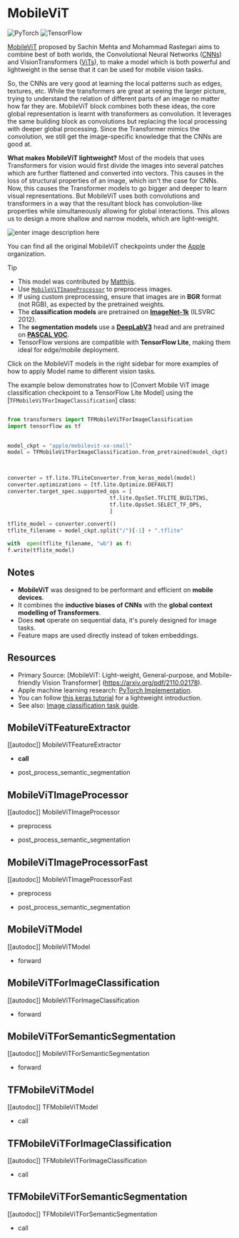 <!--Copyright 2022 The HuggingFace Team. All rights reserved.

Licensed under the Apache License, Version 2.0 (the "License"); you may not use this file except in compliance with  the License. You may obtain a copy of the License at

[http://www.apache.org/licenses/LICENSE-2.0](http://www.apache.org/licenses/LICENSE-2.0)

Unless required by applicable law or agreed to in writing, software distributed under the License is distributed on  an "AS IS" BASIS, WITHOUT WARRANTIES OR CONDITIONS OF ANY KIND, either express or implied. See the License for the  specific language governing permissions and limitations under the License.

⚠️ Note that this file is in Markdown but contain specific syntax for our doc-builder (similar to MDX) that may not be  rendered properly in your Markdown viewer.

-->



# MobileViT


<div style="float: left;">
    <div class="flex flex-wrap space-x-2">
        <img alt="PyTorch" src="https://img.shields.io/badge/PyTorch-DE3412?style=flat&logo=pytorch&logoColor=white">
        <img alt="TensorFlow" src="https://img.shields.io/badge/TensorFlow-FF6F00?style=flat&logo=tensorflow&logoColor=white">

</div>

[MobileViT](https://huggingface.co/papers/2110.02178) proposed by Sachin Mehta and Mohammad Rastegari aims to combine best of both worlds, the Convolutional Neural Networks ([CNNs]( https://huggingface.co/learn/computer-vision-course/en/unit2/cnns/introduction)) and VisionTransformers ([ViTs](https://huggingface.co/docs/transformers/en/model_doc/vit)), to make a model which is both powerful and lightweight in the sense that it can be used for mobile vision tasks.

So, the CNNs are very good at learning the local patterns such as edges, textures, etc. While the transformers are great at seeing the larger picture, trying to understand the relation of different parts of an image no matter how far they are. MobileViT block combines both these ideas, the core global representation is learnt  with transformers as convolution. It leverages the same building block as convolutions but replacing the local processing with deeper global processing. Since the Transformer mimics the convolution, we still get the image-specific knowledge that the CNNs are good at.

**What makes MobileViT lightweight?** 
Most of the models that uses Transformers for vision would first divide the images into several patches which are further flattened and converted into vectors. This causes in the loss of structural properties of an image, which isn't the case for CNNs. Now, this causes the Transformer models to go bigger and deeper to learn visual representations. 
But MobileViT uses both convolutions and transformers in a way that the resultant block has convolution-like properties while simultaneously allowing for global interactions. This allows us to design a more shallow and narrow models, which are light-weight.

![enter image description here](https://user-images.githubusercontent.com/67839539/136470152-2573529e-1a24-4494-821d-70eb4647a51d.png)


You can find all the original MobileViT checkpoints under the [Apple](https://huggingface.co/apple/models?search=mobilevit) organization.


> [!TIP]
> - This model was contributed by [Matthijs](https://huggingface.co/Matthijs).
> - Use [`MobileViTImageProcessor`](https://huggingface.co/docs/transformers/main/en/model_doc/mobilevit#transformers.MobileViTImageProcessor) to preprocess images.
> - If using custom preprocessing, ensure that images are in **BGR** format (not RGB), as expected by the pretrained weights.
> - The **classification models** are pretrained on [**ImageNet-1k**](https://huggingface.co/datasets/imagenet-1k) (ILSVRC 2012).
> - The **segmentation models** use a [**DeepLabV3**](https://huggingface.co/papers/1706.05587) head and are pretrained on [**PASCAL VOC**](http://host.robots.ox.ac.uk/pascal/VOC/).
> - TensorFlow versions are compatible with **TensorFlow Lite**, making them ideal for edge/mobile deployment.


Click on the MobileViT models in the right sidebar for more examples of how to apply Model name to different vision tasks.

The example below demonstrates how to  [Convert Mobile ViT image classification checkpoint to a TensorFlow Lite Model] using the  [`TFMobileViTForImageClassification`] class:

<hfoptions id = "usage">
<hfoption id="AutoModel">

```py

from transformers import TFMobileViTForImageClassification
import tensorflow as tf

  
model_ckpt = "apple/mobilevit-xx-small"
model = TFMobileViTForImageClassification.from_pretrained(model_ckpt)

  

converter = tf.lite.TFLiteConverter.from_keras_model(model)
converter.optimizations = [tf.lite.Optimize.DEFAULT]
converter.target_spec.supported_ops = [
								tf.lite.OpsSet.TFLITE_BUILTINS,
								tf.lite.OpsSet.SELECT_TF_OPS,
								]

tflite_model = converter.convert()
tflite_filename = model_ckpt.split("/")[-1] + ".tflite"

with  open(tflite_filename, "wb") as f:
f.write(tflite_model)

```

</hfoption>
</hfoptions>




## Notes

- **MobileViT** was designed to be performant and efficient on **mobile devices**.
- It combines the **inductive biases of CNNs** with the **global context modelling of Transformers**.
- Does **not** operate on sequential data, it's purely designed for image tasks.
- Feature maps are used directly instead of token embeddings.




## Resources
- Primary Source: [MobileViT: Light-weight, General-purpose, and Mobile-friendly Vision Transformer] (https://arxiv.org/pdf/2110.02178).
- Apple machine learning research: [PyTorch Implementation](https://github.com/apple/ml-cvnets).
- You can follow [this keras tutorial](https://keras.io/examples/vision/mobilevit) for a lightweight introduction.
- See also: [Image classification task guide](../tasks/image_classification).

  
## MobileViTFeatureExtractor

  

[[autodoc]] MobileViTFeatureExtractor

- __call__

- post_process_semantic_segmentation

  

## MobileViTImageProcessor

  

[[autodoc]] MobileViTImageProcessor

- preprocess

- post_process_semantic_segmentation

  

## MobileViTImageProcessorFast

  

[[autodoc]] MobileViTImageProcessorFast

- preprocess

- post_process_semantic_segmentation

  

<frameworkcontent>

<pt>

  

## MobileViTModel

  

[[autodoc]] MobileViTModel

- forward

  

## MobileViTForImageClassification

  

[[autodoc]] MobileViTForImageClassification

- forward

  

## MobileViTForSemanticSegmentation

  

[[autodoc]] MobileViTForSemanticSegmentation

- forward

  

</pt>

<tf>

  

## TFMobileViTModel

  

[[autodoc]] TFMobileViTModel

- call

  

## TFMobileViTForImageClassification

  

[[autodoc]] TFMobileViTForImageClassification

- call

  

## TFMobileViTForSemanticSegmentation

  

[[autodoc]] TFMobileViTForSemanticSegmentation

- call

  

</tf>

</frameworkcontent>
